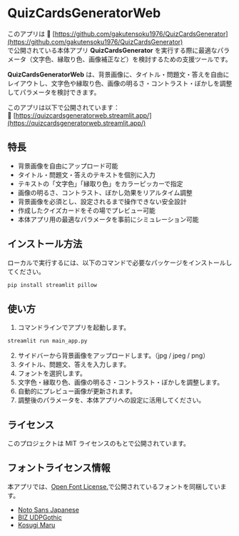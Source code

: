 # QuizCardsGeneratorWeb

このアプリは  🔗 [https://github.com/gakutensoku1976/QuizCardsGenerator](https://github.com/gakutensoku1976/QuizCardsGenerator)  
で公開されている本体アプリ **QuizCardsGenerator** を実行する際に最適なパラメータ（文字色、縁取り色、画像補正など）を検討するための支援ツールです。

**QuizCardsGeneratorWeb** は、背景画像に、タイトル・問題文・答えを自由にレイアウトし、文字色や縁取り色、画像の明るさ・コントラスト・ぼかしを調整してパラメータを検討できます。

このアプリは以下で公開されています：  
🔗 [https://quizcardsgeneratorweb.streamlit.app/](https://quizcardsgeneratorweb.streamlit.app/)

## 特長

- 背景画像を自由にアップロード可能
- タイトル・問題文・答えのテキストを個別に入力
- テキストの「文字色」「縁取り色」をカラーピッカーで指定
- 画像の明るさ、コントラスト、ぼかし効果をリアルタイム調整
- 背景画像を必須とし、設定されるまで操作できない安全設計
- 作成したクイズカードをその場でプレビュー可能
- 本体アプリ用の最適なパラメータを事前にシミュレーション可能

## インストール方法

ローカルで実行するには、以下のコマンドで必要なパッケージをインストールしてください。

```bash
pip install streamlit pillow
```

## 使い方

1. コマンドラインでアプリを起動します。

```bash
streamlit run main_app.py
```

2. サイドバーから背景画像をアップロードします。（jpg / jpeg / png）
3. タイトル、問題文、答えを入力します。
4. フォントを選択します。
5. 文字色・縁取り色、画像の明るさ・コントラスト・ぼかしを調整します。
6. 自動的にプレビュー画像が更新されます。
7. 調整後のパラメータを、本体アプリへの設定に活用してください。

## ライセンス

このプロジェクトは MIT ライセンスのもとで公開されています。  

## フォントライセンス情報

本アプリでは、[Open Font License.](https://openfontlicense.org/)で公開されているフォントを同梱しています。

- [Noto Sans Japanese](https://fonts.google.com/noto/specimen/Noto+Sans+JP/license?lang=ja_Jpan)
- [BIZ UDPGothic](https://fonts.google.com/specimen/BIZ+UDPGothic/license?query=BIZ+UDP&lang=ja_Jpan)
- [Kosugi Maru](https://fonts.google.com/specimen/Kosugi+Maru/license?query=Kosugi+Maru&lang=ja_Jpan)